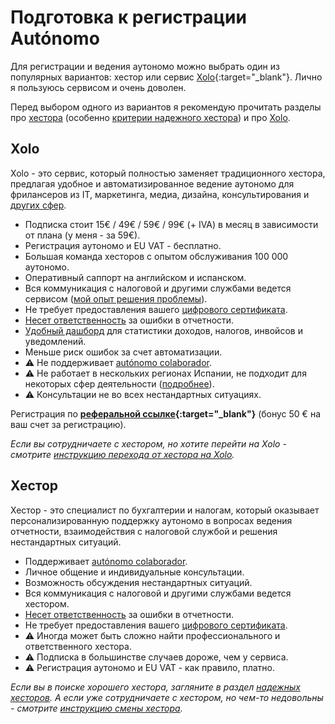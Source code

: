 # Подготовка к регистрации Autónomo

Для регистрации и ведения аутономо можно выбрать один из популярных вариантов: хестор или
сервис [Xolo](https://bit.ly/xolosignup){:target="_blank"}. Лично я пользуюсь сервисом и очень доволен.

Перед выбором одного из вариантов я рекомендую прочитать разделы про [хестора](#хестор-1) (особенно
[критерии надежного хестора](#критерии-надежного-хестора)) и про [Xolo](#xolo-1).

## Xolo

Xolo - это сервис, который полностью заменяет традиционного хестора, предлагая удобное и автоматизированное
ведение аутономо для фрилансеров из IT, маркетинга, медиа, дизайна, консультирования
и [других сфер](#подойдет-ли-вам-xolo).

- Подписка стоит 15€ / 49€ / 59€ / 99€ (+ IVA) в месяц в зависимости от плана (у меня - за 59€).
- Регистрация аутономо и EU VAT - бесплатно.
- Большая команда хесторов с опытом обслуживания 100 000 аутономо.
- Оперативный саппорт на английском и испанском.
- Вся коммуникация с налоговой и другими службами ведется
  сервисом ([мой опыт решения проблемы](#моя-проблема-с-испанской-налоговой)).
- Не требует предоставления вашего [цифрового сертификата](#предоставление-цифрового-сертификата-хестору).
- [Несет ответственность](#ответственность-xolo) за ошибки в отчетности.
- [Удобный дашборд](#демо-дашборда-туториалы) для статистики доходов, налогов, инвойсов и
  уведомлений.
- Меньше риск ошибок за счет автоматизации.
- ⚠️ Не поддерживает [autónomo colaborador](#autónomo-colaborador).
- ⚠️ Не работает в нескольких регионах Испании, не подходит для некоторых сфер
  деятельности ([подробнее](#подойдет-ли-вам-xolo)).
- ⚠️ Консультации не во всех нестандартных ситуациях.

Регистрация по **[реферальной ссылке](https://bit.ly/xolosignup){:target="_blank"}** (бонус 50 € на ваш счет
за регистрацию).

_Если вы сотрудничаете с хестором, но хотите перейти на
Xolo - смотрите [инструкцию перехода от хестора на Xolo](#переход-от-хестора-на-xolo)._

## Хестор

Хестор - это специалист по бухгалтерии и налогам, который оказывает персонализированную поддержку аутономо в вопросах
ведения отчетности, взаимодействия с налоговой службой и решения нестандартных ситуаций.

- Поддерживает [autónomo colaborador](#autónomo-colaborador).
- Личное общение и индивидуальные консультации.
- Возможность обсуждения нестандартных ситуаций.
- Вся коммуникация с налоговой и другими службами ведется хестором.
- [Несет ответственность](#ответственность-хестора) за ошибки в отчетности.
- Не требует предоставления вашего [цифрового сертификата](#предоставление-цифрового-сертификата-хестору).
- ⚠️ Иногда может быть сложно найти профессионального и ответственного хестора.
- ⚠️ Подписка в большинстве случаев дороже, чем у сервиса.
- ⚠️ Регистрация аутономо и EU VAT - как правило, платно.

_Если вы в поиске хорошего хестора, загляните в раздел [надежных хесторов](#надежные-хесторы). А если уже
сотрудничаете с хестором, но чем-то недовольны - смотрите [инструкцию смены хестора](#смена-хестора)._

